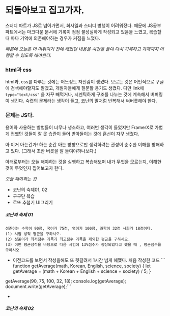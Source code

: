 # 되돌아보고 집고가자.

스터디 파트가 JS로 넘어가면서, 회사일과 스터디 병행이 어려워졌다.
때문에 JS공부 파트에서는 마크다운 문서에 기록이 점점 불성실하게 작성되고 있음을 느꼈고,
복습할 때 마다 기억에 의존해야하는 경우가 커짐을 느꼈다.

_때문에 오늘은 더 미뤄지기 전에 배웠던 내용을 시간을 들여 다시 기록하고 과제까지 이행할 수 있도록 해야한다._

### html과 css

html과, css를 다루는 것에는 어느정도 자신감이 생겼다.
모르는 것은 어떤식으로 구글에 검색해야할지도 알겠고, 개발자들에게 질문할 용기도 생겼다.
다만 link에 `type="text/css"` 을 자꾸 빼먹거나, 시멘틱하게 구조를 나누는 것에 계속해서
버퍼링이 생긴다. 숙련의 문제라는 생각이 들고, 코난의 말처럼 반복해서 써버릇해야 한다.

### 문제는 JS다.

용어와 사용하는 방법들이 너무나 생소하고, 여러번 생각이 들었지만 FramerX로 가볍게 접했던 것들이 잘 못 습관이 들어 받아들이는 것에 혼선이 자꾸 생겼다.

아 이거 아는건가! 하는 순간 아는 방향으로만 생각하려는 관성이 순수한 이해를 방해하고 있다.
(그래서 초반 버릇을 잘 들여야하나보다.)

아래로부터는 오늘 해야하는 것을 실행하고 복습해보며
내가 무엇을 모르는지, 이해한 것이 무엇인지 집어보고자 한다.

_오늘 해야하는 것_

- 코난의 숙제01, 02
- 구구단 복습
- 로또 추첨기 UI그리기

##### 코난의 숙제 01

```
성준이는 수학이 90점, 국어가 75점, 영어가 100점, 과학이 32점 사회가 18점이다.
(1) 시험 성적 평균을 구하시오.
(2) 성준이가 최저점수 과목과 최고점수 과목을 제외한 평균을 구하시오.
(3) 이번 평균성적을 바탕으로 다음 시험에 13%점수가 향상되었다고 했을 때 , 평균점수를 구하시오
```

- 이전코드를 보면서 작성을해도 또 헷갈려서 1시간 넘게 헤맸다.
  처음 작성한 코드 ``` function getAverage(math, Korean, English, science, society) {
  let getAverage = (math + Korean + English + science + society) / 5;
  }

getAverage(90, 75, 100, 32, 18);
console.log(getAverage);
document.write(getAverage);```

-

##### 코난의 숙제 02

```

```
